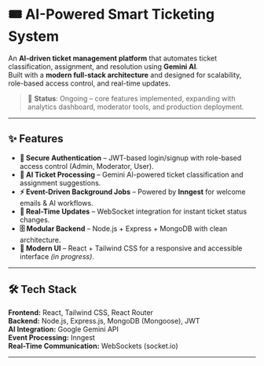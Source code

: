 # 🎟️ AI-Powered Smart Ticketing System  

An **AI-driven ticket management platform** that automates ticket classification, assignment, and resolution using **Gemini AI**.  
Built with a **modern full-stack architecture** and designed for scalability, role-based access control, and real-time updates.  

> 🚧 **Status**: Ongoing – core features implemented, expanding with analytics dashboard, moderator tools, and production deployment.

---

## ✨ Features  

- **🔑 Secure Authentication** – JWT-based login/signup with role-based access control (Admin, Moderator, User).  
- **🤖 AI Ticket Processing** – Gemini AI-powered ticket classification and assignment suggestions.  
- **⚡ Event-Driven Background Jobs** – Powered by **Inngest** for welcome emails & AI workflows.  
- **📡 Real-Time Updates** – WebSocket integration for instant ticket status changes.  
- **🗄️ Modular Backend** – Node.js + Express + MongoDB with clean architecture.  
- **🎨 Modern UI** – React + Tailwind CSS for a responsive and accessible interface *(in progress)*.  

---

## 🛠️ Tech Stack  

**Frontend:** React, Tailwind CSS, React Router  
**Backend:** Node.js, Express.js, MongoDB (Mongoose), JWT  
**AI Integration:** Google Gemini API  
**Event Processing:** Inngest  
**Real-Time Communication:** WebSockets (socket.io)  

---
